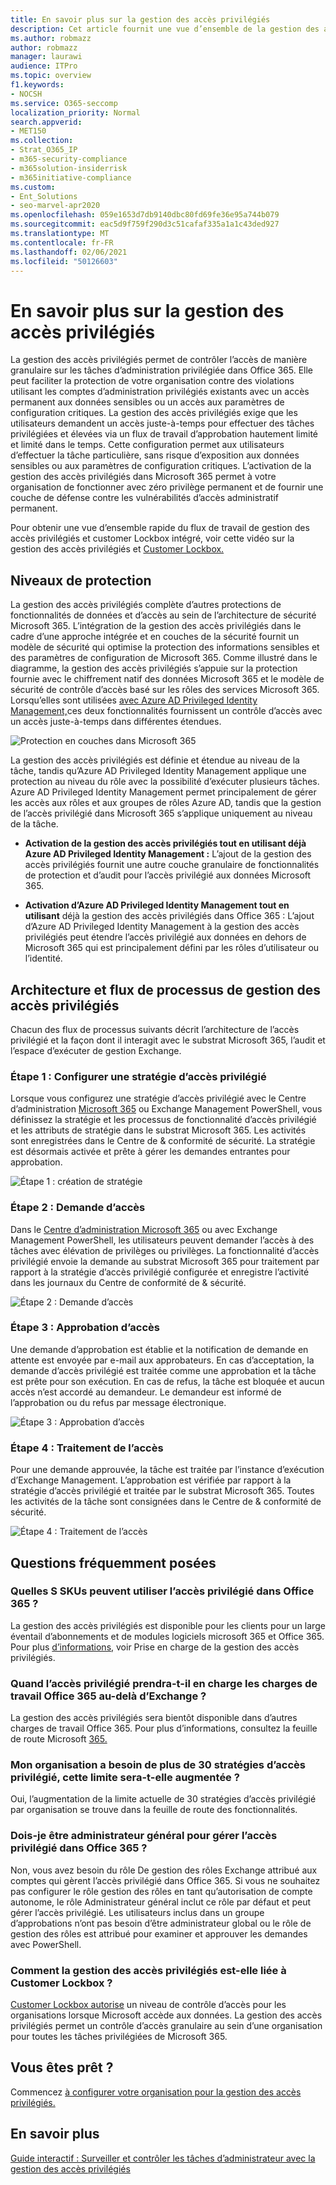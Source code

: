 ```yaml
---
title: En savoir plus sur la gestion des accès privilégiés
description: Cet article fournit une vue d’ensemble de la gestion des accès privilégiés dans Microsoft 365, y compris les réponses aux questions fréquemment posées (FAQ).
ms.author: robmazz
author: robmazz
manager: laurawi
audience: ITPro
ms.topic: overview
f1.keywords:
- NOCSH
ms.service: O365-seccomp
localization_priority: Normal
search.appverid:
- MET150
ms.collection:
- Strat_O365_IP
- m365-security-compliance
- m365solution-insiderrisk
- m365initiative-compliance
ms.custom:
- Ent_Solutions
- seo-marvel-apr2020
ms.openlocfilehash: 059e1653d7db9140dbc80fd69fe36e95a744b079
ms.sourcegitcommit: eac5d9f759f290d3c51cafaf335a1a1c43ded927
ms.translationtype: MT
ms.contentlocale: fr-FR
ms.lasthandoff: 02/06/2021
ms.locfileid: "50126603"
---
```

# <a name="learn-about-privileged-access-management"></a>En savoir plus sur la gestion des accès privilégiés

La gestion des accès privilégiés permet de contrôler l’accès de manière granulaire sur les tâches d’administration privilégiée dans Office 365. Elle peut faciliter la protection de votre organisation contre des violations utilisant les comptes d’administration privilégiés existants avec un accès permanent aux données sensibles ou un accès aux paramètres de configuration critiques. La gestion des accès privilégiés exige que les utilisateurs demandent un accès juste-à-temps pour effectuer des tâches privilégiées et élevées via un flux de travail d’approbation hautement limité et limité dans le temps. Cette configuration permet aux utilisateurs d’effectuer la tâche particulière, sans risque d’exposition aux données sensibles ou aux paramètres de configuration critiques. L’activation de la gestion des accès privilégiés dans Microsoft 365 permet à votre organisation de fonctionner avec zéro privilège permanent et de fournir une couche de défense contre les vulnérabilités d’accès administratif permanent.

Pour obtenir une vue d’ensemble rapide du flux de travail de gestion des accès privilégiés et customer Lockbox intégré, voir cette vidéo sur la gestion des accès privilégiés et [Customer Lockbox.](https://go.microsoft.com/fwlink/?linkid=2066800)

## <a name="layers-of-protection"></a>Niveaux de protection

La gestion des accès privilégiés complète d’autres protections de fonctionnalités de données et d’accès au sein de l’architecture de sécurité Microsoft 365. L’intégration de la gestion des accès privilégiés dans le cadre d’une approche intégrée et en couches de la sécurité fournit un modèle de sécurité qui optimise la protection des informations sensibles et des paramètres de configuration de Microsoft 365. Comme illustré dans le diagramme, la gestion des accès privilégiés s’appuie sur la protection fournie avec le chiffrement natif des données Microsoft 365 et le modèle de sécurité de contrôle d’accès basé sur les rôles des services Microsoft 365. Lorsqu’elles sont utilisées [avec Azure AD Privileged Identity Management,](/azure/active-directory/active-directory-privileged-identity-management-configure)ces deux fonctionnalités fournissent un contrôle d’accès avec un accès juste-à-temps dans différentes étendues.

![Protection en couches dans Microsoft 365](../media/pam-layered-protection.png)

La gestion des accès privilégiés  est définie et étendue au niveau de la  tâche, tandis qu’Azure AD Privileged Identity Management applique une protection au niveau du rôle avec la possibilité d’exécuter plusieurs tâches. Azure AD Privileged Identity Management permet principalement de gérer les accès aux rôles et aux groupes de rôles Azure AD, tandis que la gestion de l’accès privilégié dans Microsoft 365 s’applique uniquement au niveau de la tâche.

- **Activation de la gestion des accès privilégiés tout en utilisant déjà Azure AD Privileged Identity Management :** L’ajout de la gestion des accès privilégiés fournit une autre couche granulaire de fonctionnalités de protection et d’audit pour l’accès privilégié aux données Microsoft 365.

- **Activation d’Azure AD Privileged Identity Management tout en utilisant**  déjà la gestion des accès privilégiés dans Office 365 :  L’ajout d’Azure AD Privileged Identity Management à la gestion des accès privilégiés peut étendre l’accès privilégié aux données en dehors de Microsoft 365 qui est principalement défini par les rôles d’utilisateur ou l’identité.  

## <a name="privileged-access-management-architecture-and-process-flow"></a>Architecture et flux de processus de gestion des accès privilégiés

Chacun des flux de processus suivants décrit l’architecture de l’accès privilégié et la façon dont il interagit avec le substrat Microsoft 365, l’audit et l’espace d’exécuter de gestion Exchange.

### <a name="step-1-configure-a-privileged-access-policy"></a>Étape 1 : Configurer une stratégie d’accès privilégié

Lorsque vous configurez une stratégie d’accès privilégié avec le Centre d’administration [Microsoft 365](https://admin.microsoft.com) ou Exchange Management PowerShell, vous définissez la stratégie et les processus de fonctionnalité d’accès privilégié et les attributs de stratégie dans le substrat Microsoft 365. Les activités sont enregistrées dans le Centre de &amp; conformité de sécurité. La stratégie est désormais activée et prête à gérer les demandes entrantes pour approbation.

![Étape 1 : création de stratégie](../media/pam-step1-policy-creation.jpg)

### <a name="step-2-access-request"></a>Étape 2 : Demande d’accès

Dans le [Centre d’administration Microsoft 365](https://admin.microsoft.com) ou avec Exchange Management PowerShell, les utilisateurs peuvent demander l’accès à des tâches avec élévation de privilèges ou privilèges. La fonctionnalité d’accès privilégié envoie la demande au substrat Microsoft 365 pour traitement par rapport à la stratégie d’accès privilégié configurée et enregistre l’activité dans les journaux du Centre de conformité de &amp; sécurité.

![Étape 2 : Demande d’accès](../media/pam-step2-access-request.jpg)

### <a name="step-3-access-approval"></a>Étape 3 : Approbation d’accès

Une demande d’approbation est établie et la notification de demande en attente est envoyée par e-mail aux approbateurs. En cas d’acceptation, la demande d’accès privilégié est traitée comme une approbation et la tâche est prête pour son exécution. En cas de refus, la tâche est bloquée et aucun accès n’est accordé au demandeur. Le demandeur est informé de l’approbation ou du refus par message électronique.

![Étape 3 : Approbation d’accès](../media/pam-step3-access-approval.jpg)

### <a name="step-4-access-processing"></a>Étape 4 : Traitement de l’accès

Pour une demande approuvée, la tâche est traitée par l’instance d’exécution d’Exchange Management. L’approbation est vérifiée par rapport à la stratégie d’accès privilégié et traitée par le substrat Microsoft 365. Toutes les activités de la tâche sont consignées dans le Centre de &amp; conformité de sécurité.

![Étape 4 : Traitement de l’accès](../media/pam-step4-access-processing.jpg)

## <a name="frequently-asked-questions"></a>Questions fréquemment posées

### <a name="what-skus-can-use-privileged-access-in-office-365"></a>Quelles S SKUs peuvent utiliser l’accès privilégié dans Office 365 ?

La gestion des accès privilégiés est disponible pour les clients pour un large éventail d’abonnements et de modules logiciels microsoft 365 et Office 365. Pour plus [d’informations,](privileged-access-management-configuration.md) voir Prise en charge de la gestion des accès privilégiés.

### <a name="when-will-privileged-access-support-office-365-workloads-beyond-exchange"></a>Quand l’accès privilégié prendra-t-il en charge les charges de travail Office 365 au-delà d’Exchange ?

La gestion des accès privilégiés sera bientôt disponible dans d’autres charges de travail Office 365. Pour plus d’informations, consultez la feuille de route Microsoft [365.](https://www.microsoft.com/microsoft-365/roadmap)

### <a name="my-organization-needs-more-than-30-privileged-access-policies-will-this-limit-be-increased"></a>Mon organisation a besoin de plus de 30 stratégies d’accès privilégié, cette limite sera-t-elle augmentée ?

Oui, l’augmentation de la limite actuelle de 30 stratégies d’accès privilégié par organisation se trouve dans la feuille de route des fonctionnalités.

### <a name="do-i-need-to-be-a-global-admin-to-manage-privileged-access-in-office-365"></a>Dois-je être administrateur général pour gérer l’accès privilégié dans Office 365 ?

Non, vous avez besoin du rôle De gestion des rôles Exchange attribué aux comptes qui gèrent l’accès privilégié dans Office 365. Si vous ne souhaitez pas configurer le rôle gestion des rôles en tant qu’autorisation de compte autonome, le rôle Administrateur général inclut ce rôle par défaut et peut gérer l’accès privilégié. Les utilisateurs inclus dans un groupe d’approbations n’ont pas besoin d’être administrateur global ou le rôle de gestion des rôles est attribué pour examiner et approuver les demandes avec PowerShell.

### <a name="how-is-privileged-access-management-related-to-customer-lockbox"></a>Comment la gestion des accès privilégiés est-elle liée à Customer Lockbox ?

[Customer Lockbox autorise](/office365/admin/manage/customer-lockbox-requests) un niveau de contrôle d’accès pour les organisations lorsque Microsoft accède aux données. La gestion des accès privilégiés permet un contrôle d’accès granulaire au sein d’une organisation pour toutes les tâches privilégiées de Microsoft 365.

## <a name="ready-to-get-started"></a>Vous êtes prêt ?

Commencez [à configurer votre organisation pour la gestion des accès privilégiés.](privileged-access-management-configuration.md)

## <a name="learn-more"></a>En savoir plus

[Guide interactif : Surveiller et contrôler les tâches d’administrateur avec la gestion des accès privilégiés](https://content.cloudguides.com/guides/Privileged%20Access%20Management)
